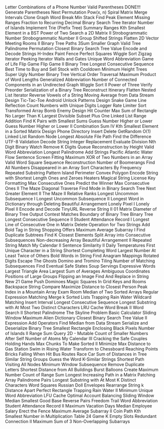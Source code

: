 Letter Combinations of a Phone Number
Valid Parentheses DONE!!!
Generate Parentheses
Next Permutation
Pow(x, n)
Spiral Matrix
Merge Intervals
Clone Graph
Word Break
Min Stack
Find Peak Element
Missing Ranges
Fraction to Recurring Decimal
Binary Search Tree Iterator
Number of Islands
Implement Trie (Prefix Tree)
Summary Ranges
Kth Smallest Element in a BST
Power of Two
Search a 2D Matrix II
Strobogrammatic Number
Strobogrammatic Number II
Group Shifted Strings
Flatten 2D Vector
Meeting Rooms II
Binary Tree Paths
3Sum Smaller
Graph Valid Tree
Palindrome Permutation
Closest Binary Search Tree Value
Encode and Decode Strings
H-Index
Paint Fence
Perfect Squares
Wiggle Sort
Zigzag Iterator
Peeking Iterator
Walls and Gates
Unique Word Abbreviation
Game of Life
Flip Game
Flip Game II
Binary Tree Longest Consecutive Sequence
Best Time to Buy and Sell Stock with Cooldown
Minimum Height Trees
Super Ugly Number
Binary Tree Vertical Order Traversal
Maximum Product of Word Lengths
Generalized Abbreviation
Number of Connected Components in an Undirected Graph
Wiggle Sort II
Power of Three
Verify Preorder Serialization of a Binary Tree
Reconstruct Itinerary
Flatten Nested List Iterator
Reverse Vowels of a String
Moving Average from Data Stream
Design Tic-Tac-Toe
Android Unlock Patterns
Design Snake Game
Line Reflection
Count Numbers with Unique Digits
Logger Rate Limiter
Sort Transformed Array
Bomb Enemy
Design Hit Counter
Max Sum of Rectangle No Larger Than K
Largest Divisible Subset
Plus One Linked List
Range Addition
Find K Pairs with Smallest Sums
Guess Number Higher or Lower
Guess Number Higher or Lower II
Combination Sum IV
Kth Smallest Element in a Sorted Matrix
Design Phone Directory
Insert Delete GetRandom O(1)
Linked List Random Node
Longest Absolute File Path
Find the Difference
UTF-8 Validation
Decode String
Integer Replacement
Evaluate Division
Nth Digit
Binary Watch
Remove K Digits
Queue Reconstruction by Height
Valid Word Abbreviation
Longest Palindrome
Add Strings
Pacific Atlantic Water Flow
Sentence Screen Fitting
Maximum XOR of Two Numbers in an Array
Valid Word Square
Sequence Reconstruction
Number of Boomerangs
Find All Numbers Disappeared in an Array
Sort Characters By Frequency
Repeated Substring Pattern
Island Perimeter
Convex Polygon
Encode String with Shortest Length
Ones and Zeroes
Heaters
Magical String
License Key Formatting
Max Consecutive Ones
Predict the Winner
Max Consecutive Ones II
The Maze
Diagonal Traverse
Find Mode in Binary Search Tree
Next Greater Element II
The Maze II
Relative Ranks
Longest Uncommon Subsequence I
Longest Uncommon Subsequence II
Longest Word in Dictionary through Deleting
Beautiful Arrangement
Lonely Pixel I
Lonely Pixel II
Encode and Decode TinyURL
Reverse String II
01 Matrix
Diameter of Binary Tree
Output Contest Matches
Boundary of Binary Tree
Binary Tree Longest Consecutive Sequence II
Student Attendance Record I
Longest Line of Consecutive One in Matrix
Delete Operation for Two Strings
Add Bold Tag in String
Shopping Offers
Maximum Average Subarray I
Find Duplicate Subtrees
Find K Closest Elements
Split Array into Consecutive Subsequences
Non-decreasing Array
Beautiful Arrangement II
Repeated String Match
My Calendar II
Sentence Similarity II
Daily Temperatures
First Unique Character in a String
Shortest Completing Word
Largest Number At Least Twice of Others
Bold Words in String
Find Anagram Mappings
Rotated Digits
Escape The Ghosts
Domino and Tromino Tiling
Number of Matching Subsequences
Find Eventual Safe States
Soup Servings
Expressive Words
Largest Triangle Area
Largest Sum of Averages
Ambiguous Coordinates
Positions of Large Groups
Flipping an Image
Find And Replace in String
New 21 Game
Push Dominoes
Magic Squares In Grid
Keys and Rooms
Backspace String Compare
Maximize Distance to Closest Person
Peak Index in a Mountain Array
Exam Room
Median of Two Sorted Arrays
Regular Expression Matching
Merge k Sorted Lists
Trapping Rain Water
Wildcard Matching
Insert Interval
Longest Consecutive Sequence
Longest Substring with At Most Two Distinct Characters
LRU Cache
Word Break II
Word Search II
Shortest Palindrome
The Skyline Problem
Basic Calculator
Sliding Window Maximum
Alien Dictionary
Closest Binary Search Tree Value II
Expression Add Operators
Find Median from Data Stream
Serialize and Deserialize Binary Tree
Smallest Rectangle Enclosing Black Pixels
Number of Islands II
Range Sum Query 2D - Mutable
Count of Smaller Numbers After Self
Number of Atoms
My Calendar III
Cracking the Safe
Couples Holding Hands
Max Chunks To Make Sorted II
Minimize Max Distance to Gas Station
Swim in Rising Water
Transform to Chessboard
Reaching Points
Bricks Falling When Hit
Bus Routes
Race Car
Sum of Distances in Tree
Similar String Groups
Guess the Word
K-Similar Strings
Shortest Path Visiting All Nodes
Minimum Window Subsequence
Remove Duplicate Letters
Shortest Distance from All Buildings
Burst Balloons
Create Maximum Number
Count of Range Sum
Longest Increasing Path in a Matrix
Patching Array
Palindrome Pairs
Longest Substring with At Most K Distinct Characters
Word Squares
Russian Doll Envelopes
Rearrange String k Distance Apart
Perfect Rectangle
Trapping Rain Water II
Minimum Unique Word Abbreviation
LFU Cache
Optimal Account Balancing
Sliding Window Median
Smallest Good Base
Reverse Pairs
Freedom Trail
Word Abbreviation
Student Attendance Record II
Maximum Vacation Days
Median Employee Salary
Erect the Fence
Maximum Average Subarray II
Coin Path
Kth Smallest Number in Multiplication Table
24 Game
K Empty Slots
Redundant Connection II
Maximum Sum of 3 Non-Overlapping Subarrays